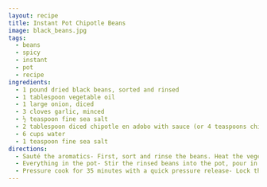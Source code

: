 ```yaml
---
layout: recipe
title: Instant Pot Chipotle Beans
image: black_beans.jpg
tags:
  - beans
  - spicy
  - instant
  - pot
  - recipe
ingredients:
  - 1 pound dried black beans, sorted and rinsed
  - 1 tablespoon vegetable oil
  - 1 large onion, diced
  - 3 cloves garlic, minced
  - ½ teaspoon fine sea salt
  - 2 tablespoon diced chipotle en adobo with sauce (or 4 teaspoons chipotle powder)
  - 6 cups water
  - 1 teaspoon fine sea salt
directions:
  - Sauté the aromatics- First, sort and rinse the beans. Heat the vegetable oil in the Instant Pot over Saute mode adjusted to high until the oil is shimmering. (Medium-high heat in a stovetop pressure cooker.) Add the onion and garlic to the pot, sprinkle with the ½ teaspoon sea salt, and then add the diced chipotle. Sauté until the onion softens, about 5 minutes, scraping the bottom of the pot with a flat-edged wooden spoon to loosen any browned bits of onion.
  - Everything in the pot- Stir the rinsed beans into the pot, pour in the water, and then add 1 teaspoon sea salt.
  - Pressure cook for 35 minutes with a quick pressure release- Lock the lid and pressure cook on high pressure for 35 minutes in an Instant Pot or other electric pressure cooker, or for 30 minutes in a stovetop pressure cooker. (On the Instant Pot, use the Manual or Pressure Cooking setting, and set the cook time for 35 minutes.) When the cooking time is over, quick release the pressure in the pot. Remove the lid, tilting it away from you to avoid any hot steam. Serve and enjoy!
---
```

